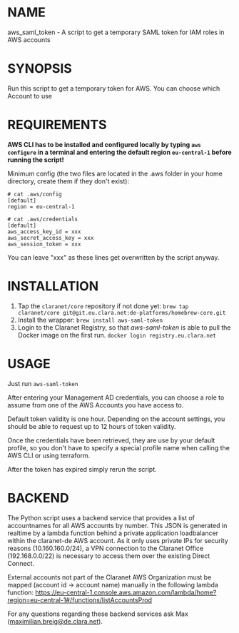 # NAME

aws_saml_token - A script to get a temporary SAML token for IAM roles in AWS accounts

# SYNOPSIS

Run this script to get a temporary token for AWS. You can choose which Account to use

# REQUIREMENTS
**AWS CLI has to be installed and configured locally by typing `aws configure` in a terminal and entering the default region `eu-central-1` before running the script!**

Minimum config (the two files are located in the .aws folder in your home directory, create them if they don't exist):
```
# cat .aws/config
[default]
region = eu-central-1
```
```
# cat .aws/credentials 
[default]
aws_access_key_id = xxx
aws_secret_access_key = xxx
aws_session_token = xxx
```
You can leave "xxx" as these lines get overwritten by the script anyway.

# INSTALLATION
1. Tap the `claranet/core` repository if not done yet:
  `brew tap claranet/core git@git.eu.clara.net:de-platforms/homebrew-core.git`
1. Install the wrapper:
  `brew install aws-saml-token`
1. Login to the Claranet Registry, so that *aws-saml-token* is able to pull the
   Docker image on the first run.
  `docker login registry.eu.clara.net`

# USAGE
Just run `aws-saml-token`

After entering your Management AD credentials, you can choose a role to assume from one of the AWS Accounts you have access to.

Default token validity is one hour. 
Depending on the account settings, you should be able to request up to 12 hours of token validity.

Once the credentials have been retrieved, they are use by your default profile, so you don't have to specify a special profile name when calling the AWS CLI or using terraform.

After the token has expired simply rerun the script.

# BACKEND

The Python script uses a backend service that provides a list of accountnames for all AWS accounts by number. This JSON is generated in realtime by a lambda function behind a private application loadbalancer within the claranet-de AWS account. As it only uses private IPs for security reasons (10.160.160.0/24), a VPN connection to the Claranet Office (192.168.0.0/22) is necessary to access them over the existing Direct Connect.

External accounts not part of the Claranet AWS Organization must be mapped (account id -> account name) manually in the following lambda function:
https://eu-central-1.console.aws.amazon.com/lambda/home?region=eu-central-1#/functions/listAccountsProd

For any questions regarding these backend services ask Max (maximilian.breig@de.clara.net).
